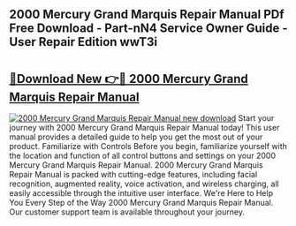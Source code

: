 ## 2000 Mercury Grand Marquis Repair Manual PDf Free Download - Part-nN4 Service Owner Guide - User Repair Edition wwT3i

# <h2><a href="http://bc42827.oget.top/?id=2000+Mercury+Grand+Marquis+Repair+Manual">🔗Download New 👉🔴 2000 Mercury Grand Marquis Repair Manual</a></h2>

[![2000 Mercury Grand Marquis Repair Manual new download](https://i.imgur.com/5g1atiW.png)](http://bc42827.oget.top/?id=2000+Mercury+Grand+Marquis+Repair+Manual)
Start your journey with 2000 Mercury Grand Marquis Repair Manual today! This user manual provides a detailed guide to help you get the most out of your product. Familiarize with Controls Before you begin, familiarize yourself with the location and function of all control buttons and settings on your 2000 Mercury Grand Marquis Repair Manual. 2000 Mercury Grand Marquis Repair Manual is packed with cutting-edge features, including facial recognition, augmented reality, voice activation, and wireless charging, all easily accessible through the intuitive user interface. We're Here to Help You Every Step of the Way 2000 Mercury Grand Marquis Repair Manual. Our customer support team is available throughout your journey.
